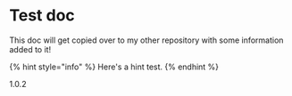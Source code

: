# Test doc

This doc will get copied over to my other repository with some information added to it! 

{% hint style="info" %}
Here's a hint test.
{% endhint %}


1.0.2
